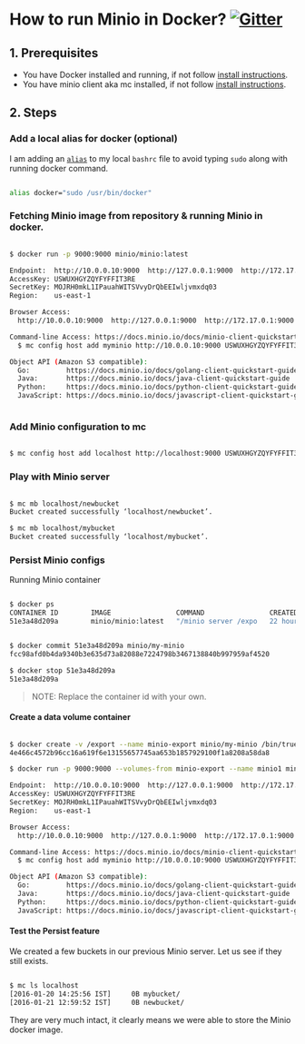 # How to run Minio in Docker? [![Gitter](https://badges.gitter.im/Join%20Chat.svg)](https://gitter.im/minio/minio?utm_source=badge&utm_medium=badge&utm_campaign=pr-badge&utm_content=badge)

## 1. Prerequisites

* You have Docker installed and running, if not follow [install instructions](https://docs.docker.com/engine/installation/ubuntulinux/).
* You have minio client aka mc installed, if not follow [install instructions](https://docs.minio.io/docs/minio-client-quickstart-guide).

## 2. Steps

### Add a local alias for docker (optional)

I am adding an [``alias``](http://tldp.org/LDP/abs/html/aliases.html) to my local ``bashrc`` file to avoid typing ``sudo`` along with running docker command.

```sh

alias docker="sudo /usr/bin/docker"

```

### Fetching Minio image from repository & running Minio in docker.

```sh

$ docker run -p 9000:9000 minio/minio:latest

Endpoint:  http://10.0.0.10:9000  http://127.0.0.1:9000  http://172.17.0.1:9000
AccessKey: USWUXHGYZQYFYFFIT3RE
SecretKey: MOJRH0mkL1IPauahWITSVvyDrQbEEIwljvmxdq03
Region:    us-east-1

Browser Access:
  http://10.0.0.10:9000  http://127.0.0.1:9000  http://172.17.0.1:9000

Command-line Access: https://docs.minio.io/docs/minio-client-quickstart-guide
  $ mc config host add myminio http://10.0.0.10:9000 USWUXHGYZQYFYFFIT3RE MOJRH0mkL1IPauahWITSVvyDrQbEEIwljvmxdq03

Object API (Amazon S3 compatible):
  Go:         https://docs.minio.io/docs/golang-client-quickstart-guide
  Java:       https://docs.minio.io/docs/java-client-quickstart-guide
  Python:     https://docs.minio.io/docs/python-client-quickstart-guide
  JavaScript: https://docs.minio.io/docs/javascript-client-quickstart-guide



```

### Add Minio configuration to mc

```sh

$ mc config host add localhost http://localhost:9000 USWUXHGYZQYFYFFIT3RE MOJRH0mkL1IPauahWITSVvyDrQbEEIwljvmxdq03

```

### Play with Minio server

```sh

$ mc mb localhost/newbucket
Bucket created successfully ‘localhost/newbucket’.

$ mc mb localhost/mybucket
Bucket created successfully ‘localhost/mybucket’.

```

### Persist Minio configs

Running Minio container

```sh

$ docker ps
CONTAINER ID        IMAGE                COMMAND                CREATED             STATUS              PORTS                    NAMES
51e3a48d209a        minio/minio:latest   "/minio server /expo   22 hours ago        Up 22 hours         0.0.0.0:9000->9000/tcp   fervent_shockley

```

```sh

$ docker commit 51e3a48d209a minio/my-minio
fcc98afd0b4da9340b3e635d73a82088e7224798b3467138840b997959af4520

$ docker stop 51e3a48d209a
51e3a48d209a

```

> NOTE: Replace the container id with
>your own.

#### Create a data volume container

```sh

$ docker create -v /export --name minio-export minio/my-minio /bin/true
4e466c4572b96cc16a619f6e13155657745aa653b1857929100f1a8208a58da8

$ docker run -p 9000:9000 --volumes-from minio-export --name minio1 minio/my-minio

Endpoint:  http://10.0.0.10:9000  http://127.0.0.1:9000  http://172.17.0.1:9000
AccessKey: USWUXHGYZQYFYFFIT3RE
SecretKey: MOJRH0mkL1IPauahWITSVvyDrQbEEIwljvmxdq03
Region:    us-east-1

Browser Access:
  http://10.0.0.10:9000  http://127.0.0.1:9000  http://172.17.0.1:9000

Command-line Access: https://docs.minio.io/docs/minio-client-quickstart-guide
  $ mc config host add myminio http://10.0.0.10:9000 USWUXHGYZQYFYFFIT3RE MOJRH0mkL1IPauahWITSVvyDrQbEEIwljvmxdq03

Object API (Amazon S3 compatible):
  Go:         https://docs.minio.io/docs/golang-client-quickstart-guide
  Java:       https://docs.minio.io/docs/java-client-quickstart-guide
  Python:     https://docs.minio.io/docs/python-client-quickstart-guide
  JavaScript: https://docs.minio.io/docs/javascript-client-quickstart-guide

```

#### Test the Persist feature

We created a few buckets in our previous Minio server. Let us see if they still exists.

```sh

$ mc ls localhost
[2016-01-20 14:25:56 IST]     0B mybucket/
[2016-01-21 12:59:52 IST]     0B newbucket/

```

They are very much intact, it clearly means we were able to store the Minio docker image.
